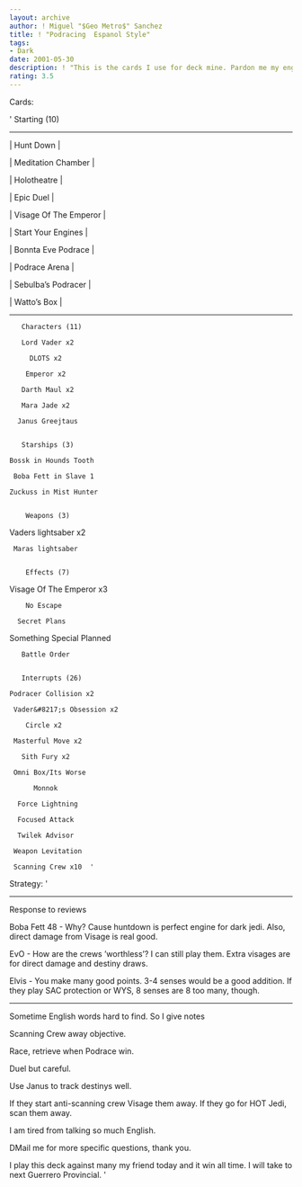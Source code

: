 ```yaml
---
layout: archive
author: ! Miguel "$Geo Metro$" Sanchez
title: ! "Podracing  Espanol Style"
tags:
- Dark
date: 2001-05-30
description: ! "This is the cards I use for deck mine. Pardon me my english please."
rating: 3.5
---
```

Cards: 

'         Starting (10)

   -----------------------------

   |    Hunt Down              |

   |    Meditation Chamber     |

   |    Holotheatre            |

   |    Epic Duel              |

   |    Visage Of The Emperor  |

   |    Start Your Engines     |

   |    Bonnta Eve Podrace     |

   |    Podrace Arena          |

   |    Sebulba&#8217;s Podracer     |

   |    Watto&#8217;s Box            |

   -----------------------------


       Characters (11)

       Lord Vader x2

         DLOTS x2  

        Emperor x2 

       Darth Maul x2

       Mara Jade x2

      Janus Greejtaus


       Starships (3) 

    Bossk in Hounds Tooth 

     Boba Fett in Slave 1 

    Zuckuss in Mist Hunter 


        Weapons (3)

   Vaders lightsaber x2

     Maras lightsaber


        Effects (7) 

 Visage Of The Emperor x3 

        No Escape 

      Secret Plans 

 Something Special Planned 

       Battle Order 


       Interrupts (26) 

    Podracer Collision x2 

     Vader&#8217;s Obsession x2 

        Circle x2 

     Masterful Move x2 

       Sith Fury x2

     Omni Box/Its Worse 

          Monnok 

      Force Lightning  

      Focused Attack 

      Twilek Advisor  

     Weapon Levitation

     Scanning Crew x10  '

Strategy: '

********************

Response to reviews


Boba Fett 48 - Why?  Cause huntdown is perfect engine for dark jedi.  Also, direct damage from Visage is real good.


EvO - How are the crews ’worthless’?  I can still play them.  Extra visages are for direct damage and destiny draws.


Elvis - You make many good points.  3-4 senses would be a good addition.  If they play SAC protection or WYS, 8 senses are 8 too many, though.


********************


Sometime English words hard to find. So I give notes


Scanning Crew away objective.


Race, retrieve when Podrace win.


Duel but careful.


Use Janus to track destinys well.


If they start anti-scanning crew Visage them away. If they go for HOT Jedi, scan them away.


I am tired from talking so much English.


DMail me for more specific questions, thank you.


I play this deck against many my friend today and it win all time. I will take to next Guerrero Provincial.    '